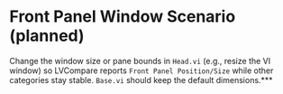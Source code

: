 # Front Panel Window Scenario (planned)

Change the window size or pane bounds in `Head.vi` (e.g., resize the VI window)
so LVCompare reports `Front Panel Position/Size` while other categories stay
stable. `Base.vi` should keep the default dimensions.***
